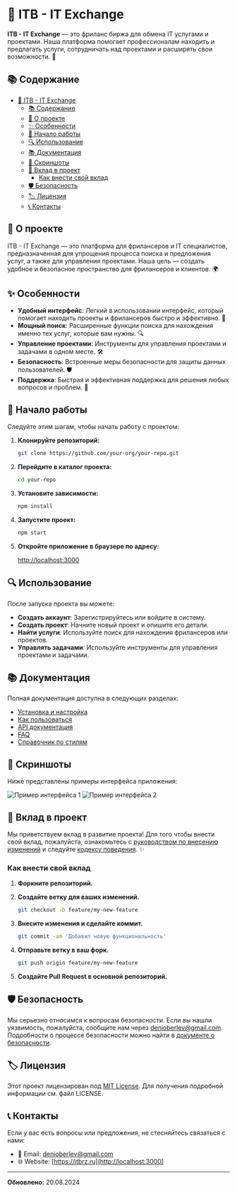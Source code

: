 # 🌟 ITB - IT Exchange

**ITB - IT Exchange** — это фриланс биржа для обмена IT услугами и проектами. Наша платформа помогает профессионалам находить и предлагать услуги, сотрудничать над проектами и расширять свои возможности. 🚀

## 📚 Содержание

- [🌟 ITB - IT Exchange](#-itb---it-exchange)
  - [📚 Содержание](#-содержание)
  - [📝 О проекте](#-о-проекте)
  - [✨ Особенности](#-особенности)
  - [🚀 Начало работы](#-начало-работы)
  - [🔍 Использование](#-использование)
  - [📚 Документация](#-документация)
  - [📸 Скриншоты](#-скриншоты)
  - [🤝 Вклад в проект](#-вклад-в-проект)
    - [Как внести свой вклад](#как-внести-свой-вклад)
  - [🛡️ Безопасность](#️-безопасность)
  - [🏷️ Лицензия](#️-лицензия)
  - [📞 Контакты](#-контакты)

## 📝 О проекте

ITB - IT Exchange — это платформа для фрилансеров и IT специалистов, предназначенная для упрощения процесса поиска и предложения услуг, а также для управления проектами. Наша цель — создать удобное и безопасное пространство для фрилансеров и клиентов. 🌍

## ✨ Особенности

- **Удобный интерфейс**: Легкий в использовании интерфейс, который помогает находить проекты и фрилансеров быстро и эффективно. 🎨
- **Мощный поиск**: Расширенные функции поиска для нахождения именно тех услуг, которые вам нужны. 🔍
- **Управление проектами**: Инструменты для управления проектами и задачами в одном месте. 🛠️
- **Безопасность**: Встроенные меры безопасности для защиты данных пользователей. 🛡️
- **Поддержка**: Быстрая и эффективная поддержка для решения любых вопросов и проблем. 💬

## 🚀 Начало работы

Следуйте этим шагам, чтобы начать работу с проектом:

1. **Клонируйте репозиторий:**

   ```bash
   git clone https://github.com/your-org/your-repo.git
   ```

2. **Перейдите в каталог проекта:**

   ```bash
   cd your-repo
   ```

3. **Установите зависимости:**

   ```bash
   npm install
   ```

4. **Запустите проект:**

   ```bash
   npm start
   ```

5. **Откройте приложение в браузере по адресу:**

   [http://localhost:3000](http://localhost:3000)

## 🔍 Использование

После запуска проекта вы можете:

- **Создать аккаунт**: Зарегистрируйтесь или войдите в систему.
- **Создать проект**: Начните новый проект и опишите его детали.
- **Найти услуги**: Используйте поиск для нахождения фрилансеров или проектов.
- **Управлять задачами**: Используйте инструменты для управления проектами и задачами.

## 📚 Документация

Полная документация доступна в следующих разделах:

- [Установка и настройка](docs/INSTALLATION.md)
- [Как пользоваться](docs/USAGE.md)
- [API документация](docs/API_DOCUMENTATION.md)
- [FAQ](docs/FAQ.md)
- [Справочник по стилям](STYLE_GUIDE.md)

## 📸 Скриншоты

Ниже представлены примеры интерфейса приложения:

![Пример интерфейса 1](docs/screenshots/screenshot1.png)
![Пример интерфейса 2](docs/screenshots/screenshot2.png)

## 🤝 Вклад в проект

Мы приветствуем вклад в развитие проекта! Для того чтобы внести свой вклад, пожалуйста, ознакомьтесь с [руководством по внесению изменений](CONTRIBUTING.md) и следуйте [кодексу поведения](CODE_OF_CONDUCT.md). ✨

### Как внести свой вклад

1. **Форкните репозиторий.**
2. **Создайте ветку для ваших изменений.**

   ```bash
   git checkout -b feature/my-new-feature
   ```

3. **Внесите изменения и сделайте коммит.**

   ```bash
   git commit -am 'Добавил новую функциональность'
   ```

4. **Отправьте ветку в ваш форк.**

   ```bash
   git push origin feature/my-new-feature
   ```

5. **Создайте Pull Request в основной репозиторий.**

## 🛡️ Безопасность

Мы серьезно относимся к вопросам безопасности. Если вы нашли уязвимость, пожалуйста, сообщите нам через [denioberlev@gmail.com](mailto:denioberlev@gmail.com). Подробности о процессе безопасности можно найти в [документе о безопасности](SECURITY.md).

## 🏷️ Лицензия

Этот проект лицензирован под [MIT License](LICENSE). Для получения подробной информации см. файл LICENSE.

## 📞 Контакты

Если у вас есть вопросы или предложения, не стесняйтесь связаться с нами:

- 📧 Email: <denioberlev@gmail.com>
- 🌐 Website: [https://itbrz.ru](http://localhost:3000)

---

**Обновлено:** 20.08.2024
